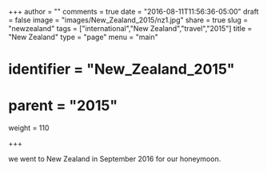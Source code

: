 +++
author = ""
comments = true
date = "2016-08-11T11:56:36-05:00"
draft = false
image = "images/New_Zealand_2015/nz1.jpg"
share = true
slug = "newzealand"
tags = ["international","New Zealand","travel","2015"]
title = "New Zealand"
type = "page"
menu = "main"
# identifier = "New_Zealand_2015"
# parent = "2015"
weight = 110

+++

we went to New Zealand in September 2016 for our honeymoon.
